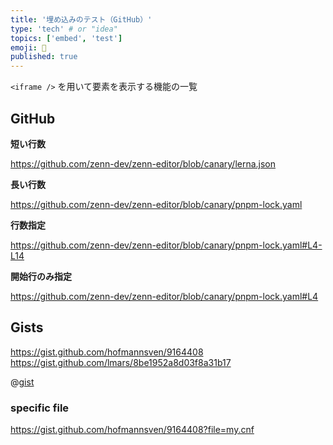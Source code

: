 ```yaml
---
title: '埋め込みのテスト（GitHub）'
type: 'tech' # or "idea"
topics: ['embed', 'test']
emoji: 🐲
published: true
---
```


`<iframe />` を用いて要素を表示する機能の一覧

## GitHub

**短い行数**

https://github.com/zenn-dev/zenn-editor/blob/canary/lerna.json

**長い行数**

https://github.com/zenn-dev/zenn-editor/blob/canary/pnpm-lock.yaml

**行数指定**

https://github.com/zenn-dev/zenn-editor/blob/canary/pnpm-lock.yaml#L4-L14

**開始行のみ指定**

https://github.com/zenn-dev/zenn-editor/blob/canary/pnpm-lock.yaml#L4

## Gists

https://gist.github.com/hofmannsven/9164408
https://gist.github.com/lmars/8be1952a8d03f8a31b17

@[gist](https://gist.github.com/mattpodwysocki/218388)

### specific file

https://gist.github.com/hofmannsven/9164408?file=my.cnf
